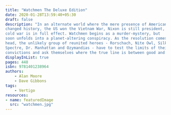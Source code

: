 ```yaml
---
title: "Watchmen The Deluxe Edition"
date: 2020-01-28T13:59:40+05:30
draft: false
description: "In an alternate world where the mere presence of American superheroes
changed history, the US won the Vietnam War, Nixon is still president, and the
cold war is in full effect. Watchmen begins as a murder-mystery, but
soon unfolds into a planet-altering conspiracy. As the resolution comes to a
head, the unlikely group of reunited heroes - Rorschach, Nite Owl, Silk
Spectre, Dr. Manhattan and Ozymandias - have to test the limits of their
convictions and ask themselves where the true line is between good and evil."
displayInList: true
pages: 448
isbn: 9781401238964
authors:
    - Alan Moore
    - Dave Gibbons
tags:
    - Vertigo
resources:
- name: featuredImage
  src: "watchmen.jpg"
---
```

